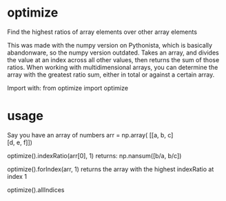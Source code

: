 # optimize
Find the highest ratios of array elements over other array elements

This was made with the numpy version on Pythonista, which is basically abandonware, so the numpy version outdated.
Takes an array, and divides the value at an index across all other values, then returns the sum of those ratios.
When working with multidimensional arrays, you can determine the array with the greatest ratio sum, either in total or against a certain array.

Import with:
  from optimize import optimize
  
# usage
Say you have an array of numbers arr = np.array(
\[\[a, b, c\]  
 \[d, e, f\]\])

optimize().indexRatio(arr\[0\], 1) returns:
  np.nansum(\[b/a, b/c\])

optimize().forIndex(arr, 1) returns the array with the highest indexRatio at index 1

optimize().allIndices

  
